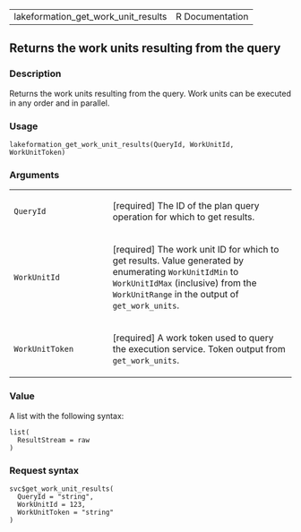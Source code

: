 <table style="width: 100%;">
<tbody>
<tr class="odd">
<td>lakeformation_get_work_unit_results</td>
<td style="text-align: right;">R Documentation</td>
</tr>
</tbody>
</table>

## Returns the work units resulting from the query

### Description

Returns the work units resulting from the query. Work units can be
executed in any order and in parallel.

### Usage

    lakeformation_get_work_unit_results(QueryId, WorkUnitId, WorkUnitToken)

### Arguments

<table>
<colgroup>
<col style="width: 35%" />
<col style="width: 65%" />
</colgroup>
<tbody>
<tr class="odd">
<td><code
id="lakeformation_get_work_unit_results_:_QueryId">QueryId</code></td>
<td><p>[required] The ID of the plan query operation for which to get
results.</p></td>
</tr>
<tr class="even">
<td><code
id="lakeformation_get_work_unit_results_:_WorkUnitId">WorkUnitId</code></td>
<td><p>[required] The work unit ID for which to get results. Value
generated by enumerating <code>WorkUnitIdMin</code> to
<code>WorkUnitIdMax</code> (inclusive) from the
<code>WorkUnitRange</code> in the output of
<code>get_work_units</code>.</p></td>
</tr>
<tr class="odd">
<td><code
id="lakeformation_get_work_unit_results_:_WorkUnitToken">WorkUnitToken</code></td>
<td><p>[required] A work token used to query the execution service.
Token output from <code>get_work_units</code>.</p></td>
</tr>
</tbody>
</table>

### Value

A list with the following syntax:

    list(
      ResultStream = raw
    )

### Request syntax

    svc$get_work_unit_results(
      QueryId = "string",
      WorkUnitId = 123,
      WorkUnitToken = "string"
    )
